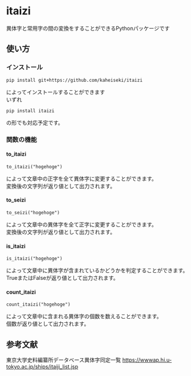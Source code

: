 # itaizi
異体字と常用字の間の変換をすることができるPythonパッケージです

<!-- ## demo -->


## 使い方
### インストール
```
pip install git+https://github.com/kaheiseki/itaizi
```
によってインストールすることができます  
いずれ
```
pip install itaizi
```
の形でも対応予定です。

### 関数の機能
#### to_itaizi
```
to_itaizi("hogehoge")
```
によって文章中の正字を全て異体字に変更することができます。  
変換後の文字列が返り値として出力されます。

#### to_seizi
```
to_seizi("hogehoge")
```
によって文章中の異体字を全て正字に変更することができます。  
変換後の文字列が返り値として出力されます。

#### is_itaizi
```
is_itaizi("hogehoge")
```
によって文章中に異体字が含まれているかどうかを判定することができます。  
TrueまたはFalseが返り値として出力されます。

#### count_itaizi
```
count_itaizi("hogehoge")
```
によって文章中に含まれる異体字の個数を数えることができます。  
個数が返り値として出力されます。


## 参考文献
東京大学史料編纂所データベース異体字同定一覧 
https://wwwap.hi.u-tokyo.ac.jp/ships/itaiji_list.jsp 